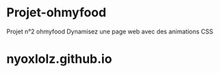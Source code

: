 # Projet-ohmyfood
Projet n°2 ohmyfood Dynamisez une page web avec des animations CSS
# nyoxlolz.github.io
